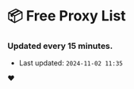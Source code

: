# :package: Free Proxy List
### Updated every 15 minutes.

- Last updated: `2024-11-02 11:35`

:heart:
